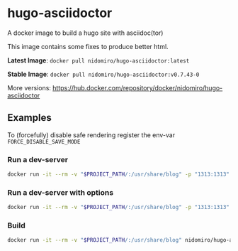 # hugo-asciidoctor
A docker image to build a hugo site with asciidoc(tor)

This image contains some fixes to produce better html.

**Latest Image**: `docker pull nidomiro/hugo-asciidoctor:latest`

**Stable Image**: `docker pull nidomiro/hugo-asciidoctor:v0.7.43-0`

More versions: https://hub.docker.com/repository/docker/nidomiro/hugo-asciidoctor


## Examples

To (forcefully) disable safe rendering register the env-var `FORCE_DISABLE_SAVE_MODE`

### Run a dev-server
```bash
docker run -it --rm -v "$PROJECT_PATH/:/usr/share/blog" -p "1313:1313" nidomiro/hugo-asciidoctor:v0.74.3-0
```

### Run a dev-server with options
```bash
docker run -it --rm -v "$PROJECT_PATH/:/usr/share/blog" -p "1313:1313" nidomiro/hugo-asciidoctor:v0.74.3-0 hugo server --buildDrafts --buildFuture --disableFastRender
```

### Build
```bash
docker run -it --rm -v "$PROJECT_PATH/:/usr/share/blog" nidomiro/hugo-asciidoctor:v0.74.3-0 hugo
```



